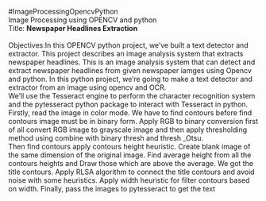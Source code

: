 
#ImageProcessingOpencvPython
<br>Image Processing using OPENCV and python<br>
Title: **Newspaper Headlines Extraction**<br><br>
Objectives:In this OPENCV python project, we’ve built a text detector and extractor. This project describes an image analysis system that extracts newspaper headlines.
This is an image analysis system that can detect and extract newspaper headlines from given newspaper iamges using Opencv and python. In this python project,
we’re going to make a text detector and extractor from an image 
using opencv and OCR.<br>
We’ll use the Tesseract engine to perform the character recognition system and the pytesseract python package to interact with Tesseract in python.
Firstly, read the image in color mode. We have to find contours before find contours image must be in binary form.
Apply RGB to binary conversion first of all convert RGB image to grayscale image 
and then apply thresholding method using combine with binary thresh and 
thresh _Otsu. <br>
Then find contours apply contours height heuristic. Create blank image of the same dimension of the original image. Find average height from all the contours 
heights and Draw those which are above the average. We got the title contours.
Apply RLSA algorithm to connect the title contours and avoid noise with some heuristics.
Apply width heuristic for filter contours based on width. Finally, pass the images to pytesseract to get the text<br>
